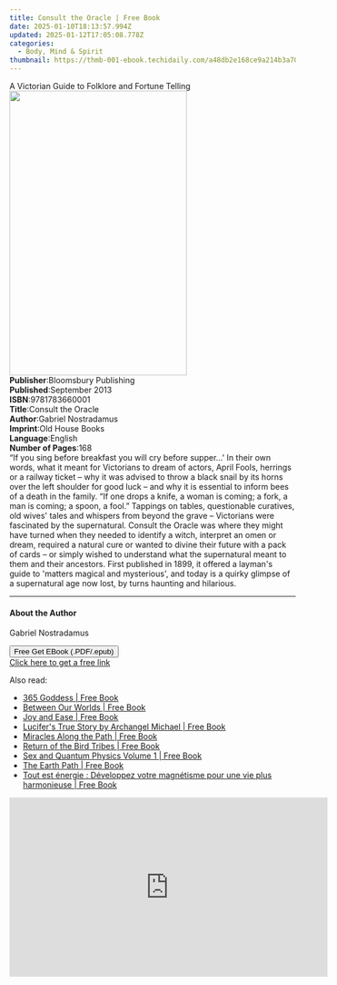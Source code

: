 ```yaml
---
title: Consult the Oracle | Free Book
date: 2025-01-10T18:13:57.994Z
updated: 2025-01-12T17:05:08.778Z
categories:
  - Body, Mind & Spirit
thumbnail: https://thmb-001-ebook.techidaily.com/a48db2e168ce9a214b3a705d52444306a9dc79fd2710673dc46d241ccc95430b.jpg
---
```

<main id="book-container">
  <div class="flex flex-col">
    <div class="book-brief flex-1 py-6 px-4 sm:p-6 md:py-10 md:px-8">
      <!-- brief-->
      <div class="book-brief-main">
        A Victorian Guide to Folklore and Fortune Telling
      </div>
    </div>
    <div
      class="book-meta-info flex-1 grid gap-4 col-start-1 col-end-3 row-start-1 sm:mb-6 sm:grid-cols-4 lg:gap-6 lg:col-start-2 lg:row-end-6 lg:row-span-6 lg:mb-0"
    >
      <div
        class="book-meta-info-left place-content-center mt-4 p-4 text-sm leading-6 col-start-2 col-span-2 dark:text-slate-400"
      >
        <img
          class="w-full h-500 object-cover rounded-lg sm:h-255 sm:col-span-2 lg:col-span-full"
          src="https://img-001-ebook.techidaily.com/c959b47c6d115971a76aa24f5a277de25f56fe802f2524f20c645d5ce66d3a55.jpg"
          alt=""
          width="312"
          height="500"
        />
      </div>
      <div
        class="book-meta-info-right mt-2 col-start-1 row-start-2 col-span-3 self-center"
      >
        <!-- meta data  -->
        <div class="flex flex-col px-4 md:px-8">
          <div class="flex-1">
            <strong>Publisher</strong>:<span class="px-2"
              >Bloomsbury Publishing</span
            >
          </div>
          <div class="flex-1">
            <strong>Published</strong>:<span class="px-2">September 2013</span>
          </div>
          <div class="flex-1">
            <strong>ISBN</strong>:<span class="px-2">9781783660001</span>
          </div>
          <div class="flex-1">
            <strong>Title</strong>:<span class="px-2">Consult the Oracle</span>
          </div>
          <div class="flex-1">
            <strong>Author</strong>:<span class="px-2"
              >Gabriel Nostradamus</span
            >
          </div>
          <div class="flex-1">
            <strong>Imprint</strong>:<span class="px-2">Old House Books</span>
          </div>
          <div class="flex-1">
            <strong>Language</strong>:<span class="px-2">English</span>
          </div>
          <div class="flex-1">
            <strong>Number of Pages</strong>:<span class="px-2">168</span>
          </div>
        </div>
      </div>
    </div>
    <div class="book-description flex-1 py-6 px-4 sm:p-6 md:py-10 md:px-8">
      <div class="book-description-main">
        <div accordion-content="" id="description">
          “If you sing before breakfast you will cry before supper...' In their
          own words, what it meant for Victorians to dream of actors, April
          Fools, herrings or a railway ticket – why it was advised to throw a
          black snail by its horns over the left shoulder for good luck – and
          why it is essential to inform bees of a death in the family. “If one
          drops a knife, a woman is coming; a fork, a man is coming; a spoon, a
          fool.” Tappings on tables, questionable curatives, old wives' tales
          and whispers from beyond the grave – Victorians were fascinated by the
          supernatural. Consult the Oracle was where they might have turned when
          they needed to identify a witch, interpret an omen or dream, required
          a natural cure or wanted to divine their future with a pack of cards –
          or simply wished to understand what the supernatural meant to them and
          their ancestors. First published in 1899, it offered a layman's guide
          to 'matters magical and mysterious', and today is a quirky glimpse of
          a supernatural age now lost, by turns haunting and hilarious.
        </div>
      </div>
    </div>
    <div class="book-excerpts flex-1 py-6 px-4 sm:p-6 md:py-10 md:px-8">
      <!-- excerpts-->
      <div class="book-excerpts-main">
        <hr />
        <h4 class="placeholder placeholder-heading">
          <span>About the Author</span>
        </h4>
        <p>Gabriel Nostradamus</p>
      </div>
    </div>
    <div
      class="book-about-author flex-1 py-6 px-4 sm:p-6 md:py-10 md:px-8"
    ></div>
    <div class="book-free-get flex-1 py-6 px-4 sm:p-6 md:py-10 md:px-8">
      <button
        id="btn-free-get"
        class="bg-blue-500 hover:bg-blue-700 text-white font-bold py-2 px-4 rounded"
      >
        Free Get EBook (.PDF/.epub)
      </button>
      <div id="countdown-display" class="px-2 text-lg mt-2"></div>
      <a
        id="free-link"
        class="hidden bg-blue-500 hover:bg-blue-700 text-white font-bold py-2 px-4 rounded"
        href="https://www.ebooks.com/en-us/book/2546455/consult-the-oracle/gabriel-nostradamus/"
        target="_blank"
        >Click here to get a free link</a
      >
    </div>
    <script>
      let countdownTime = 0;
      let countdownInterval = null;
      document
        .getElementById('btn-free-get')
        .addEventListener('click', startCountdown);
      function startCountdown() {
        countdownTime = new Date().getTime() + 60000 * 3;
        countdownInterval = setInterval(updateCountdown, 1000);
        document.getElementById('btn-free-get').disabled = true;
        document
          .getElementById('btn-free-get')
          .classList.add('bg-gray-500', 'cursor-not-allowed');
      }
      function updateCountdown() {
        let currentTime = new Date().getTime();
        let timeLeft = countdownTime - currentTime;
        let secondsLeft = Math.floor(timeLeft / 1000);
        document.getElementById('countdown-display').innerHTML =
          `Remaining time: ${secondsLeft} seconds.`;
        if (secondsLeft <= 0) {
          clearInterval(countdownInterval);
          document.getElementById('btn-free-get').classList.add('hidden');
          document.getElementById('free-link').classList.remove('hidden');
          document.getElementById('countdown-display').innerHTML = '';
        }
      }
    </script>
  </div>
</main>

<ins class="adsbygoogle"
      style="display:block"
      data-ad-client="ca-pub-7571918770474297"
      data-ad-slot="8358498916"
      data-ad-format="auto"
      data-full-width-responsive="true"></ins>
    

<span class="atpl-alsoreadstyle">Also read:</span>
<div><ul>
<li><a href="https://novels-ebooks.techidaily.com/211263795-9780062028822-365-goddess/"><u>365 Goddess | Free Book</u></a></li>
<li><a href="https://novels-ebooks.techidaily.com/211262423-9798218391447-between-our-worlds/"><u>Between Our Worlds | Free Book</u></a></li>
<li><a href="https://novels-ebooks.techidaily.com/211262409-9798889820239-joy-and-ease/"><u>Joy and Ease | Free Book</u></a></li>
<li><a href="https://novels-ebooks.techidaily.com/211262419-9789334015300-lucifers-true-story-by-archangel-michael/"><u>Lucifer's True Story by Archangel Michael | Free Book</u></a></li>
<li><a href="https://novels-ebooks.techidaily.com/211262324-9798890413543-miracles-along-the-path/"><u>Miracles Along the Path | Free Book</u></a></li>
<li><a href="https://novels-ebooks.techidaily.com/211263801-9780062116567-return-of-the-bird-tribes/"><u>Return of the Bird Tribes | Free Book</u></a></li>
<li><a href="https://novels-ebooks.techidaily.com/211262323-9780982718421-sex-and-quantum-physics-volume-1/"><u>Sex and Quantum Physics Volume 1 | Free Book</u></a></li>
<li><a href="https://novels-ebooks.techidaily.com/211263550-9780062125200-the-earth-path/"><u>The Earth Path | Free Book</u></a></li>
<li><a href="https://novels-ebooks.techidaily.com/211261856-9782889702367-tout-est-energie-developpez-votre-magnetisme-pour-une-vie-plus-harmonieuse/"><u>Tout est énergie : Développez votre magnétisme pour une vie plus harmonieuse | Free Book</u></a></li>
</ul></div>

<!-- affiliate ads begin -->
<iframe width="560" height="315" src="https://www.youtube.com/embed/odDOPrPjRYY?si=7QHzdUkTPNkHJiVj" title="YouTube video player" frameborder="0" allow="accelerometer; autoplay; clipboard-write; encrypted-media; gyroscope; picture-in-picture; web-share" referrerpolicy="strict-origin-when-cross-origin" allowfullscreen></iframe>
<!-- affiliate ads end -->


